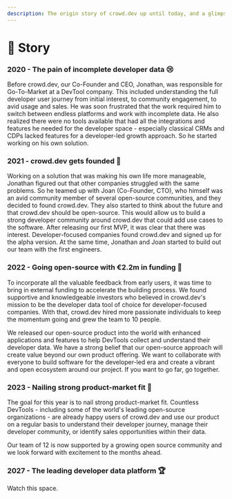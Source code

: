 ```yaml
---
description: The origin story of crowd.dev up until today, and a glimpse into the future.
---
```


# 📖 Story

### 2020 - The pain of incomplete developer data 😢

Before crowd.dev, our Co-Founder and CEO, Jonathan, was responsible for Go-To-Market at a DevTool company. This included understanding the full developer user journey from initial interest, to community engagement, to avid usage and sales. He was soon frustrated that the work required him to switch between endless platforms and work with incomplete data. He also realized there were no tools available that had all the integrations and features he needed for the developer space - especially classical CRMs and CDPs lacked features for a developer-led growth approach. So he started working on his own solution.

### 2021 - crowd.dev gets founded 🐣

Working on a solution that was making his own life more manageable, Jonathan figured out that other companies struggled with the same problems. So he teamed up with Joan (Co-Founder, CTO), who himself was an avid community member of several open-source communities, and they decided to found crowd.dev. They also started to think about the future and that crowd.dev should be open-source. This would allow us to build a strong developer community around crowd.dev that could add use cases to the software. After releasing our first MVP, it was clear that there was interest. Developer-focused companies found crowd.dev and signed up for the alpha version. At the same time, Jonathan and Joan started to build out our team with the first engineers.

### 2022 - Going open-source with €2.2m in funding 🎉

To incorporate all the valuable feedback from early users, it was time to bring in external funding to accelerate the building process. We found supportive and knowledgeable investors who believed in crowd.dev's mission to be the developer data tool of choice for developer-focused companies. With that, crowd.dev hired more passionate individuals to keep the momentum going and grew the team to 10 people.&#x20;

We released our open-source product into the world with enhanced applications and features to help DevTools collect and understand their developer data. We have a strong belief that our open-source approach will create value beyond our own product offering. We want to collaborate with everyone to build software for the developer-led era and create a vibrant and open ecosystem around our project. If you want to go far, go together.

### 2023 - Nailing strong product-market fit 🎯&#x20;

The goal for this year is to nail strong product-market fit. Countless DevTools - including some of the world's leading open-source organizations - are already happy users of crowd.dev and use our product on a regular basis to understand their developer journey, manage their developer community, or identify sales opportunities within their data.

Our team of 12 is now supported by a growing open source community and we look forward with excitement to the months ahead.

### 2027 - The leading developer data platform 🏆&#x20;

Watch this space.



